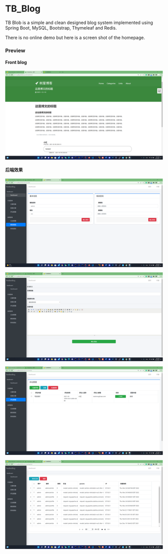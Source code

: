 # TB_Blog

TB Blob is a simple and clean designed blog system implemented using Spring Boot, MySQL, Bootstrap, Thymeleaf and Redis.

There is no online demo but here is a screen shot of the homepage.

### Preview
#### Front blog
![content](https://github.com/huangy23/TB_Blog/blob/master/png/b0.png)

#### 后端效果

![index](https://github.com/huangy23/TB_Blog/blob/master/png/b8.png)

![uploadarticle](https://github.com/huangy23/TB_Blog/blob/master/png/b5.png)

![commentcensor](https://github.com/huangy23/TB_Blog/blob/master/png/b6.png)

![syslog](https://github.com/huangy23/TB_Blog/blob/master/png/b7.png)
